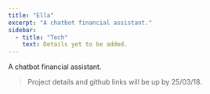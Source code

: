```yaml
---
title: "Ella"
excerpt: "A chatbot financial assistant."
sidebar:
  - title: "Tech"
    text: Details yet to be added.
---
```


A chatbot financial assistant.

> Project details and github links will be up by 25/03/18.
